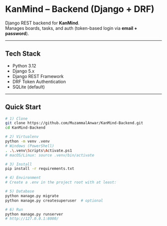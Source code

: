 # KanMind – Backend (Django + DRF)

Django REST backend for **KanMind**.  
Manages boards, tasks, and auth (token-based login via **email + password**).

---

## Tech Stack

- Python 3.12
- Django 5.x
- Django REST Framework
- DRF Token Authentication
- SQLite (default)

---

## Quick Start

```bash
# 1) Clone
git clone https://github.com/MuzammalAnwar/KanMind-Backend.git
cd KanMind-Backend

# 2) Virtualenv
python -m venv .venv
# Windows (PowerShell)
. .\.venv\Scripts\Activate.ps1
# macOS/Linux: source .venv/bin/activate

# 3) Install
pip install -r requirements.txt

# 4) Environment
# Create a .env in the project root with at least:

# 5) Database
python manage.py migrate
python manage.py createsuperuser  # optional

# 6) Run
python manage.py runserver
# http://127.0.0.1:8000/

